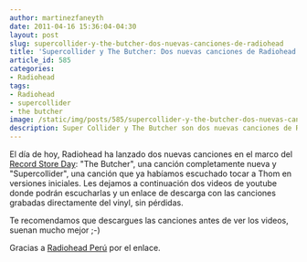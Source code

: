 ```yaml
---
author: martinezfaneyth
date: 2011-04-16 15:36:04-04:30
layout: post
slug: supercollider-y-the-butcher-dos-nuevas-canciones-de-radiohead
title: 'Supercollider y The Butcher: Dos nuevas canciones de Radiohead'
article_id: 585
categories:
- Radiohead
tags:
- Radiohead
- supercollider
- the butcher
image: /static/img/posts/585/supercollider-y-the-butcher-dos-nuevas-canciones-de-radiohead__1.jpg
description: Super Collider y The Butcher son dos nuevas canciones de Radiohead.
---
```


El día de hoy, Radiohead ha lanzado dos nuevas canciones en el marco del [Record Store Day](http://en.wikipedia.org/wiki/Record_Store_Day): "The Butcher", una canción completamente nueva y "Supercollider", una canción que ya habíamos escuchado tocar a Thom en versiones iniciales. Les dejamos a continuación dos videos de youtube donde podrán escucharlas y un enlace de descarga con las canciones grabadas directamente del vinyl, sin pérdidas.

Te recomendamos que descargues las canciones antes de ver los videos, suenan mucho mejor ;-)

Gracias a [Radiohead Perú](http://www.facebook.com/radioheadperu) por el enlace.

<span class="youtube" data-youtube-id="aXeMfqQo8-0"></span>
<span class="youtube" data-youtube-id="v78VkeaLipU"></span>
